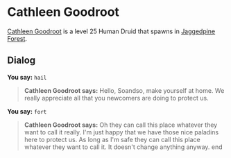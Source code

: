 # Cathleen Goodroot



[Cathleen Goodroot](/npc/181180) is a level 25 Human Druid that spawns in [Jaggedpine Forest](/zone/181).



## Dialog

**You say:** `hail`



>**Cathleen Goodroot says:** Hello, Soandso, make yourself at home. We really appreciate all that you newcomers are doing to protect us.

**You say:** `fort`



>**Cathleen Goodroot says:** Oh they can call this place whatever they want to call it really. I'm just happy that we have those nice paladins here to protect us. As long as I'm safe they can call this place whatever they want to call it. It doesn't change anything anyway.
end